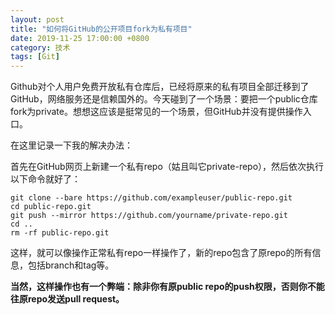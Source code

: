 ```yaml
---
layout: post
title: "如何将GitHub的公开项目fork为私有项目"
date: 2019-11-25 17:00:00 +0800
category: 技术
tags: [Git]
---
```


Github对个人用户免费开放私有仓库后，已经将原来的私有项目全部迁移到了GitHub，网络服务还是信赖国外的。今天碰到了一个场景：要把一个public仓库fork为private。想想这应该是挺常见的一个场景，但GitHub并没有提供操作入口。

在这里记录一下我的解决办法：

首先在GitHub网页上新建一个私有repo（姑且叫它private-repo），然后依次执行以下命令就好了：

```shell
git clone --bare https://github.com/exampleuser/public-repo.git
cd public-repo.git
git push --mirror https://github.com/yourname/private-repo.git
cd ..
rm -rf public-repo.git
```

这样，就可以像操作正常私有repo一样操作了，新的repo包含了原repo的所有信息，包括branch和tag等。

**当然，这样操作也有一个弊端：除非你有原public repo的push权限，否则你不能往原repo发送pull request。**